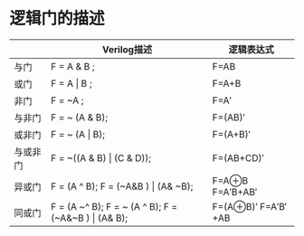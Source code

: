 
# 逻辑门的描述

|              | Verilog描述                                            | 逻辑表达式          |
| ------------ | ---------------------------------------------------------- | ----------------------- |
| 与门     | F = A & B ;                                            | F=AB                |
| 或门     | F = A \| B ;                                           | F=A+B               |
| 非门     | F = ~A ;                                               | F=A′                |
| 与非门   | F = ~ (A & B);                                         | F=(AB)′             |
| 或非门   | F = ~ (A \| B);                                        | F=(A+B)′            |
| 与或非门 | F = ~((A & B) \| (C & D));                             | F=(AB+CD)′          |
| 异或门   | F = (A ^ B);  F = (~A&B ) \| (A& ~B);                  | F=A⊕B  F=A′B+AB′    |
| 同或门   | F = (A ~^ B);  F = ~ (A ^ B);  F = (~A&~B ) \| (A& B); | F=(A⊕B)′  F=A′B′+AB |